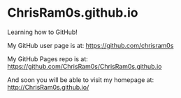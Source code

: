 ChrisRam0s.github.io
====================

Learning how to GitHub!

My GitHub user page is at: 
https://github.com/chrisram0s

My GitHub Pages repo is at:
https://github.com/ChrisRam0s/ChrisRam0s.github.io

And soon you will be able to visit my homepage at:
http://ChrisRam0s.github.io/


